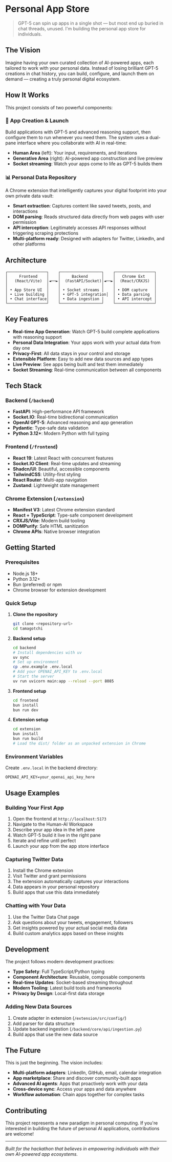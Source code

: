 # Personal App Store

> GPT-5 can spin up apps in a single shot — but most end up buried in chat threads, unused. I'm building the personal app store for individuals.

## The Vision

Imagine having your own curated collection of AI-powered apps, each tailored to work with your personal data. Instead of losing brilliant GPT-5 creations in chat history, you can build, configure, and launch them on demand — creating a truly personal digital ecosystem.

## How It Works

This project consists of two powerful components:

### 🚀 **App Creation & Launch**
Build applications with GPT-5 and advanced reasoning support, then configure them to run whenever you need them. The system uses a dual-pane interface where you collaborate with AI in real-time:
- **Human Area** (left): Your input, requirements, and iterations
- **Generative Area** (right): AI-powered app construction and live preview
- **Socket streaming**: Watch your apps come to life as GPT-5 builds them

### 📊 **Personal Data Repository**
A Chrome extension that intelligently captures your digital footprint into your own private data vault:
- **Smart extraction**: Captures content like saved tweets, posts, and interactions
- **DOM parsing**: Reads structured data directly from web pages with user permission
- **API interception**: Legitimately accesses API responses without triggering scraping protections
- **Multi-platform ready**: Designed with adapters for Twitter, LinkedIn, and other platforms

## Architecture

```
┌─────────────────┐    ┌──────────────────┐    ┌─────────────────┐
│     Frontend    │    │     Backend      │    │   Chrome Ext    │
│   (React/Vite)  │◄──►│  (FastAPI/Socket)│◄──►│  (React/CRXJS)  │
│                 │    │                  │    │                 │
│ • App Store UI  │    │ • Socket streams │    │ • DOM capture   │
│ • Live building │    │ • GPT-5 integration│  │ • Data parsing  │
│ • Chat interface│    │ • Data ingestion │    │ • API intercept │
└─────────────────┘    └──────────────────┘    └─────────────────┘
```

## Key Features

- **Real-time App Generation**: Watch GPT-5 build complete applications with reasoning support
- **Personal Data Integration**: Your apps work with your actual data from day one
- **Privacy-First**: All data stays in your control and storage
- **Extensible Platform**: Easy to add new data sources and app types
- **Live Preview**: See apps being built and test them immediately
- **Socket Streaming**: Real-time communication between all components

## Tech Stack

### Backend (`/backend`)
- **FastAPI**: High-performance API framework
- **Socket.IO**: Real-time bidirectional communication
- **OpenAI GPT-5**: Advanced reasoning and app generation
- **Pydantic**: Type-safe data validation
- **Python 3.12+**: Modern Python with full typing

### Frontend (`/frontend`)
- **React 19**: Latest React with concurrent features
- **Socket.IO Client**: Real-time updates and streaming
- **Shadcn/UI**: Beautiful, accessible components
- **TailwindCSS**: Utility-first styling
- **React Router**: Multi-app navigation
- **Zustand**: Lightweight state management

### Chrome Extension (`/extension`)
- **Manifest V3**: Latest Chrome extension standard
- **React + TypeScript**: Type-safe component development
- **CRXJS/Vite**: Modern build tooling
- **DOMPurify**: Safe HTML sanitization
- **Chrome APIs**: Native browser integration

## Getting Started

### Prerequisites
- Node.js 18+
- Python 3.12+
- Bun (preferred) or npm
- Chrome browser for extension development

### Quick Setup

1. **Clone the repository**
   ```bash
   git clone <repository-url>
   cd tamagotchi
   ```

2. **Backend setup**
   ```bash
   cd backend
   # Install dependencies with uv
   uv sync
   # Set up environment
   cp .env.example .env.local
   # Add your OPENAI_API_KEY to .env.local
   # Start the server
   uv run uvicorn main:app --reload --port 8085
   ```

3. **Frontend setup**
   ```bash
   cd frontend
   bun install
   bun run dev
   ```

4. **Extension setup**
   ```bash
   cd extension
   bun install
   bun run build
   # Load the dist/ folder as an unpacked extension in Chrome
   ```

### Environment Variables

Create `.env.local` in the backend directory:
```env
OPENAI_API_KEY=your_openai_api_key_here
```

## Usage Examples

### Building Your First App
1. Open the frontend at `http://localhost:5173`
2. Navigate to the Human-AI Workspace
3. Describe your app idea in the left pane
4. Watch GPT-5 build it live in the right pane
5. Iterate and refine until perfect
6. Launch your app from the app store interface

### Capturing Twitter Data
1. Install the Chrome extension
2. Visit Twitter and grant permissions
3. The extension automatically captures your interactions
4. Data appears in your personal repository
5. Build apps that use this data immediately

### Chatting with Your Data
1. Use the Twitter Data Chat page
2. Ask questions about your tweets, engagement, followers
3. Get insights powered by your actual social media data
4. Build custom analytics apps based on these insights

## Development

The project follows modern development practices:
- **Type Safety**: Full TypeScript/Python typing
- **Component Architecture**: Reusable, composable components
- **Real-time Updates**: Socket-based streaming throughout
- **Modern Tooling**: Latest build tools and frameworks
- **Privacy by Design**: Local-first data storage

### Adding New Data Sources
1. Create adapter in extension (`/extension/src/config/`)
2. Add parser for data structure
3. Update backend ingestion (`/backend/core/api/ingestion.py`)
4. Build apps that use the new data source

## The Future

This is just the beginning. The vision includes:
- **Multi-platform adapters**: LinkedIn, GitHub, email, calendar integration
- **App marketplace**: Share and discover community-built apps
- **Advanced AI agents**: Apps that proactively work with your data
- **Cross-device sync**: Access your apps and data anywhere
- **Workflow automation**: Chain apps together for complex tasks

## Contributing

This project represents a new paradigm in personal computing. If you're interested in building the future of personal AI applications, contributions are welcome!

---

*Built for the hackathon that believes in empowering individuals with their own AI-powered app ecosystems.*
